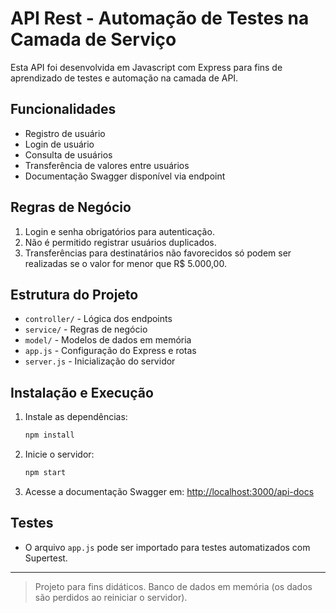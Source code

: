 # API Rest - Automação de Testes na Camada de Serviço

Esta API foi desenvolvida em Javascript com Express para fins de aprendizado de testes e automação na camada de API.

## Funcionalidades
- Registro de usuário
- Login de usuário
- Consulta de usuários
- Transferência de valores entre usuários
- Documentação Swagger disponível via endpoint

## Regras de Negócio
1. Login e senha obrigatórios para autenticação.
2. Não é permitido registrar usuários duplicados.
3. Transferências para destinatários não favorecidos só podem ser realizadas se o valor for menor que R$ 5.000,00.

## Estrutura do Projeto
- `controller/` - Lógica dos endpoints
- `service/` - Regras de negócio
- `model/` - Modelos de dados em memória
- `app.js` - Configuração do Express e rotas
- `server.js` - Inicialização do servidor

## Instalação e Execução
1. Instale as dependências:
   ```zsh
   npm install
   ```
2. Inicie o servidor:
   ```zsh
   npm start
   ```
3. Acesse a documentação Swagger em: [http://localhost:3000/api-docs](http://localhost:3000/api-docs)

## Testes
- O arquivo `app.js` pode ser importado para testes automatizados com Supertest.

---

> Projeto para fins didáticos. Banco de dados em memória (os dados são perdidos ao reiniciar o servidor).
